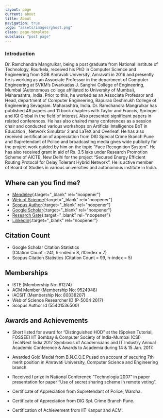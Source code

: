 ```yaml
---
layout: page
current: about
title: About
navigation: true
logo: "assets/images/ghost.png"
class: page-template
subclass: "post page"
---
```


### Introduction

Dr. Ramchandra Mangrulkar, being a post graduate from National Institute of Technology, Rourkela, received his PhD in Computer Science and Engineering from SGB Amravati University, Amravati in 2016 and presently he is working as an Associate Professor in the department of Computer Engineering at SVKM’s Dwarkadas J. Sanghvi College of Engineering, Mumbai (Autonomous college affiliated to University of Mumbai), Maharashtra, India. Prior to this, he worked as an Associate Professor and Head, department of Computer Engineering, Bapurao Deshmukh College of Engineering Sevagram. Maharashtra, India. Dr. Ramchandra Mangrulkar has published 48 papers and 11 book chapters with Taylor and Francis, Springer and IGI Global in the field of interest. Also presented significant papers in related conferences. He has also chaired many conferences as a session chair and conducted various workshops on Artificial Intelligence BoT in Education , Network Simulator 2 and LaTeX and Overleaf. He has also received certification of appreciation from DIG Special Crime Branch Pune and Supretendant of Police and broadcasting media gives wide publicity for the project work guided by him on the topic “Face Recognition System”. He has also received grant in aid of Rs. 3.5 laks under Research Promotion Scheme of AICTE, New Delhi for the project “Secured Energy Efficient Routing Protocol for Delay Tolerant Hybrid Network”. He is active member of Board of Studies in various universities and autonomous institute in India.

## Where can you find me?

- [Mendeley](https://www.mendeley.com/profiles/ramchandra-mangrulkar/){:target="\_blank" rel="noopener"}
- [Web of Science](https://publons.com/researcher/2047994/ramchandra-s-mangrulkar/){:target="\_blank" rel="noopener"}
- [Scopus Author](https://www.scopus.com/authid/detail.uri?authorId=55401536500){:target="\_blank" rel="noopener"}
- [Google Scholar](https://scholar.google.co.in/citations?user=nLuft7kAAAAJ&hl=en){:target="\_blank" rel="noopener"}
- [Research Gate](https://www.researchgate.net/profile/Ramchandra_Mangrulkar){:target="\_blank" rel="noopener"}
- [LinkedIn](https://www.linkedin.com/in/dr-ramchandra-mangrulkar-07b51866/){:target="\_blank" rel="noopener"}

## Citation Count

- Google Scholar Citation Statistics  
  (Citation Count =241, h-index = 8, i10index = 7)
- Scopus Citation Statistics
  (Citation Count = 99, h-index = 5)

## Memberships

- ISTE (Membership No: 61274)
- ACM Member (Membership No: 9524948)
- IACSIT (Membership No: 80338207)
- Web of Science Researcher ID (P-5004 2017)
- Scopus Author Id (55401536500)

## Awards and Achievements

- Short listed for award for “Distinguished HOD” at the (Spoken Tutorial, FOSSEE) IIT Bombay & Computer Society of India-Mumbai (CSI) TechNext India 2017 Symbiosis of Academicians and IT Industry Annual Academic Conference & Awards to Academia during 14 & 15 Jan. 2017.

- Awarded Gold Medal from B.N.C.O.E Pusad on account of securing 7th merit position in Amravati University, Computer Science and Engineering branch.

- Received I prize in National Conference “Technologia 2007” in paper presentation for paper “Use of secret sharing scheme in remote voting”.

- Certificate of Appreciation from Supretendant of Police, Wardha.

- Certificate of Appreciation from DIG Spl. Crime Branch Pune.

- Certification of Achievement from IIT Kanpur and ACM.
